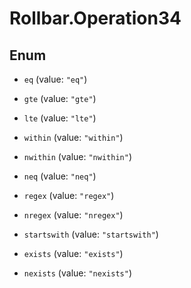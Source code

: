 # Rollbar.Operation34

## Enum


* `eq` (value: `"eq"`)

* `gte` (value: `"gte"`)

* `lte` (value: `"lte"`)

* `within` (value: `"within"`)

* `nwithin` (value: `"nwithin"`)

* `neq` (value: `"neq"`)

* `regex` (value: `"regex"`)

* `nregex` (value: `"nregex"`)

* `startswith` (value: `"startswith"`)

* `exists` (value: `"exists"`)

* `nexists` (value: `"nexists"`)


